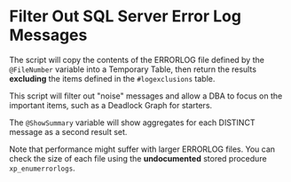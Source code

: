 # Filter Out SQL Server Error Log Messages

The script will copy the contents of the ERRORLOG file defined by the `@FileNumber` variable into a Temporary Table, then return the results **excluding** the items defined in the `#logexclusions` table.

This script will filter out "noise" messages and allow a DBA to focus on the important items, such as a Deadlock Graph for starters.

The `@ShowSummary` variable will show aggregates for each DISTINCT message as a second result set.

Note that performance might suffer with larger ERRORLOG files. You can check the size of each file using the **undocumented** stored procedure `xp_enumerrorlogs`.
